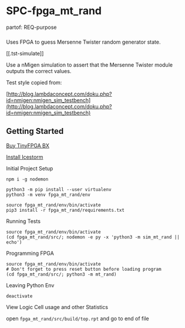 # SPC-fpga_mt_rand
partof: REQ-purpose
###

Uses FPGA to guess Mersenne Twister random generator state.

[[.tst-simulate]]

Use a nMigen simulation to assert that the Mersenne Twister module
outputs the correct values.

Test style copied from:

[http://blog.lambdaconcept.com/doku.php?id=nmigen:nmigen_sim_testbench](http://blog.lambdaconcept.com/doku.php?id=nmigen:nmigen_sim_testbench)

## Getting Started

[Buy TinyFPGA BX](https://www.crowdsupply.com/tinyfpga/tinyfpga-bx)

[Install Icestorm](http://www.clifford.at/icestorm)


Initial Project Setup

```
npm i -g nodemon

python3 -m pip install --user virtualenv
python3 -m venv fpga_mt_rand/env

source fpga_mt_rand/env/bin/activate
pip3 install -r fpga_mt_rand/requirements.txt
```

Running Tests

```
source fpga_mt_rand/env/bin/activate
(cd fpga_mt_rand/src/; nodemon -e py -x 'python3 -m sim_mt_rand || echo')
```

Programming FPGA

```
source fpga_mt_rand/env/bin/activate
# Don't forget to press reset button before loading program
(cd fpga_mt_rand/src/; python3 -m mt_rand)
```

Leaving Python Env

```
deactivate
```

View Logic Cell usage and other Statistics


open `fpga_mt_rand/src/build/top.rpt` and go to end of file
